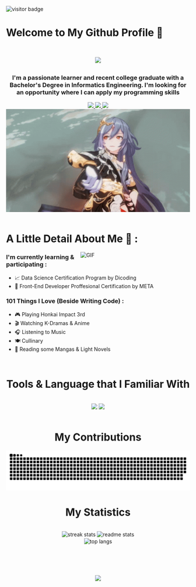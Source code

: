 ![visitor badge](https://visitor-badge.laobi.icu/badge?page_id=adityafajri.adityafajri.visitor-badge&left_color=%2312060Cff&right_color=%23C01C12ff)

# Welcome to My Github Profile 👋

<h1 align="center">
    <img src="https://readme-typing-svg.herokuapp.com/?font=Righteous&size=35&center=true&vCenter=true&width=500&height=70&duration=4000&color=C01C12ff&lines=Hello+There!;+My+Name+is+Aditya+Fajri!;" />
</h1>

<h3 align="center">I'm a passionate learner and recent college graduate with a Bachelor's Degree in Informatics Engineering. I'm looking for an opportunity where I can apply my programming skills</h3>
<div align="center">
  <a href="https://fb.com/gonsaiki" target="_blank">
    <img src="https://img.shields.io/badge/Facebook-1877F2?style=for-the-badge&logo=facebook&logoColor=white" target="_blank" />
  </a>
  <a href="mailto:adityafajrimelinianto@gmail.com">
    <img src="https://img.shields.io/badge/Gmail-333333?style=for-the-badge&logo=gmail&logoColor=red" />
  </a>
  <a href="https://linkedin.com/in/adityafajri" target="_blank">
    <img src="https://img.shields.io/badge/LinkedIn-0077B5?style=for-the-badge&logo=linkedin&logoColor=white" target="_blank" />
  </a>

</div>
<div align="center">
<img hight="300" width="700" alt="GIF" align="center" src="https://raw.githubusercontent.com/adityafajri/adityafajri/main/assets/gif/Fu%20Hau%20Honkai%20Impact3rd%20GIF%20-%20Fu%20Hau%20Honkai%20Impact3rd%20Honkai%20-%20Discover%20%26%20Share%20GIFs.gif">
</div><br>

# A Little Detail About Me 💬 :
<img hight="200" width="300" alt="GIF" align="right" src="https://github.com/adityafajri/adityafajri/blob/main/assets/gif/tumblr_2296da1bbcd622cd1984d1bf900b6146_72dcfd6d_640.gif">

### I'm currently learning & participating :
- 📈 Data Science Certification Program by Dicoding
- 🚀 Front-End Developer Proffesional Certification by META

### 101 Things I Love (Beside Writing Code) : 
- 🎮 Playing Honkai Impact 3rd
- 🎬 Watching K-Dramas & Anime
- 🎧 Listening to Music
- 🍽️ Cullinary
- 📑 Reading some Mangas & Light Novels
<br>

<h1 align="center">Tools & Language that I Familiar With</h1>
<br/>
<div align="center">
    <img src="https://skillicons.dev/icons?i=react,bootstrap,html,css,vscode,github,figma,git" />
    <img src="https://skillicons.dev/icons?i=nodejs,python,javascript,c,java,mysql" /><br>
</div>
<br/>
<div align="center">
  <h1>My Contributions</h1>
   <img alt="snake eating my contributions" src="https://raw.githubusercontent.com/adityafajri/adityafajri/output/github-contribution-grid-snake.svg" />
  <br/>
</div>
<h1 align="center">My Statistics</h1>
<br>
<div align=center>
  <img width=390 src="https://streak-stats.demolab.com/?user=adityafajri&count_private=true&theme=react&border_radius=10" alt="streak stats"/>
  <img width=390 src="https://github-readme-stats.vercel.app/api?username=adityafajri&count_private=true&show_icons=true&theme=react&rank_icon=github&border_radius=10" alt="readme stats" />
  <br/>
  <img width=325 align="center" src="https://github-readme-stats.vercel.app/api/top-langs/?username=adityafajri&langs_count=8&layout=compact&theme=react&border_radius=10&size_weight=0.5&count_weight=0.5&exclude_repo=github-readme-stats" alt="top langs" />
</div>
<br><br>

<h1 align="center">
    <img src="https://readme-typing-svg.herokuapp.com/?font=Righteous&size=35&center=true&vCenter=true&width=500&height=70&duration=4000&color=C01C12ff&lines=Thankyou!;+For+Visiting+My+Profile!;" />
</h1>

<br/>
